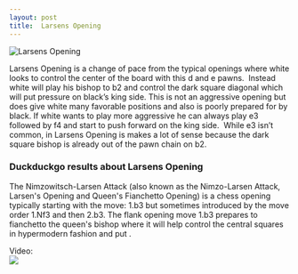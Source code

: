 ```yaml
---
layout: post
title:  Larsens Opening
---
```



![Larsens Opening](https://www.thechesswebsite.com/wp-content/uploads/2013/05/larsens-opening.jpg)

Larsens Opening is a change of pace from the typical openings where white looks to control the center of the board with this d and e pawns.  Instead white will play his bishop to b2 and control the dark square diagonal which will put pressure on black’s king side.
This is not an aggressive opening but does give white many favorable positions and also is poorly prepared for by black.
If white wants to play more aggressive he can always play e3 followed by f4 and start to push forward on the king side.  While e3 isn’t common, in Larsens Opening is makes a lot of sense because the dark square bishop is already out of the pawn chain on b2.


### Duckduckgo results about Larsens Opening

The Nimzowitsch-Larsen Attack (also known as the Nimzo-Larsen Attack, Larsen's Opening and Queen's Fianchetto Opening) is a chess opening typically starting with the move: 1.b3 but sometimes introduced by the move order 1.Nf3 and then 2.b3. The flank opening move 1.b3 prepares to fianchetto the queen's bishop where it will help control the central squares in hypermodern fashion and put .

Video:  
[![](https://tse4.mm.bing.net/th?id=OVP.Kecs4eloCnipB52a-wTDgAHgFo&pid=Api)](https://www.youtube.com/watch?v=tqUOuk7Cirs)

